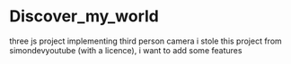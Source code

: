 # Discover_my_world
three js project implementing third person camera 
i stole this project from simondevyoutube (with a licence), i want to add some features 

